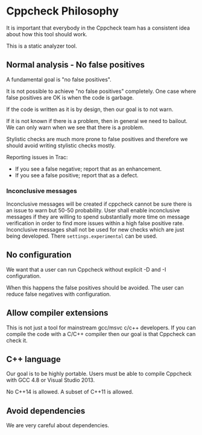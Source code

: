
# Cppcheck Philosophy

It is important that everybody in the Cppcheck team has a consistent idea about how this tool should work.

This is a static analyzer tool.


## Normal analysis - No false positives

A fundamental goal is "no false positives".

It is not possible to achieve "no false positives" completely. One case where false positives are OK is when the code is garbage.

If the code is written as it is by design, then our goal is to not warn.

If it is not known if there is a problem, then in general we need to bailout. We can only warn when we see that there is a problem.

Stylistic checks are much more prone to false positives and therefore we should avoid writing stylistic checks mostly.

Reporting issues in Trac:
 - If you see a false negative; report that as an enhancement.
 - If you see a false positive; report that as a defect.

### Inconclusive messages

Inconclusive messages will be created if cppcheck cannot be sure there is an issue to warn but 50-50 probability. User shall enable inconclusive messages if they are willing to spend substantially more time on message verification in order to find more issues within a high false positive rate.
Inconclusive messages shall not be used for new checks which are just being developed. There `settings.experimental` can be used.


## No configuration

We want that a user can run Cppcheck without explicit -D and -I configuration.

When this happens the false positives should be avoided. The user can reduce false negatives with configuration.


## Allow compiler extensions

This is not just a tool for mainstream gcc/msvc c/c++ developers. If you can compile the code with a C/C++ compiler then our goal is that Cppcheck can check it.


## C++ language

Our goal is to be highly portable. Users must be able to compile Cppcheck with GCC 4.8 or Visual Studio 2013.

No C++14 is allowed. A subset of C++11 is allowed.


## Avoid dependencies

We are very careful about dependencies.



